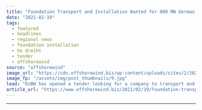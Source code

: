 ```yaml
---
title: "Foundation Transport and Installation Wanted for 900 MW German Offshore Wind Farm"
date: "2021-02-19"
tags: 
  - featured
  - headlines
  - regional news
  - foundation installation
  - he dreiht
  - tender
  - offshorewind
source: "offshorewind"
image_url: "https://cdn.offshorewind.biz/wp-content/uploads/sites/2/2021/02/19101004/Foundation-Transport-and-Installation-Wanted-for-900-MW-German-Offshore-Wind-Farm.jpg"
image_fp: "/assets/img/post_thumbnails/9.jpg"
lead: "EnBW has opened a tender looking for a company to transport and install the"
article_url: "https://www.offshorewind.biz/2021/02/19/foundation-transport-and-installation-wanted-for-900-mw-german-offshore-wind-farm/"
---
```


---
